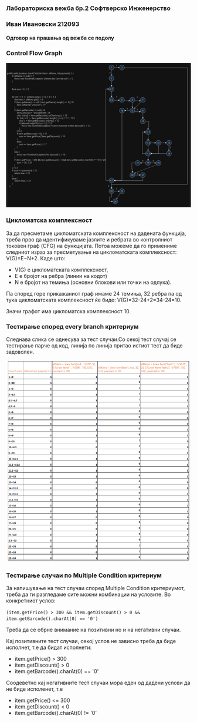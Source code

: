 <h3>Лабораториска вежба бр.2 Софтверско Инженерство</h3>
<h3> Иван Ивановски 212093</h3>
<h4>Одговор на прашања од вежба се подолу</h4>
<h3>Control Flow Graph</h3>
<img src="./SI_2024_lab2_resenie_CFG.PNG" alt="Slika na control flow graph na funckijata checkCart"/>
<h3>Цикломатска комплексност</h3>
<p>За да пресметаме цикломатската комплексност на дадената функција, треба прво да идентификуваме јазлите и ребрата во контролниот токовен граф (CFG) на функцијата.
Потоа можеме да го примениме следниот израз за пресметување на цикломатската комплексност:
V(G)=E−N+2. Каде што:</p>
<ul>
<li>V(G) е цикломатската комплексност,</li>
<li>E е бројот на ребра (линии на кодот)</li>
<li>N е бројот на темиња (основни блокови или точки на одлука).</li> 
</ul>
<p>Па според горе прикажаниот граф имаме 24 темиња, 32 ребра па од тука цикломатската комплексност ќе биде: V(G)=32-24+2=34-24=10.</p> 
<p>Значи графот има цикломатска комплексност 10.</p>
<h3>Тестирање според every branch критериум</h3>
<p>Следнава слика се однесува за тест случаи.Со секој тест случај се тестирање парче од код, линија по линија притао истиот тест да биде задоволен.</p>
<img src="SI_2024_lab2_every_branch_testiranje.PNG" alt="Mesto od slika so test slucai po every branch kriterium"/>
<h3>Тестирање случаи по Multiple Condition критериум</h3>
<p>За напишување на тест случаи според Multiple Condition критериумот, треба да ги разгледаме сите можни комбинации на условите. Во конкретниот услов:</p>
<code>(item.getPrice() > 300 && item.getDiscount() > 0 && item.getBarcode().charAt(0) == '0')</code>
<p>Треба да се обрне внимание на позитивни но и на негативни случаи.</p>
<p>Кај позитивните тест случаи, секој услов не зависно треба да биде исполнет, т.е да бидат исполнети:</p>
<ul>
    <li>item.getPrice() > 300</li>
    <li>item.getDiscount() > 0</li>
    <li>item.getBarcode().charAt(0) == '0'</li>
</ul>
<p>Соодеветно кај негативните тест случаи мора еден од дадени услови да не биде исполенет, т.е  </p>
<ul>
    <li>item.getPrice() <= 300</li>
    <li>item.getDiscount() < 0</li>
    <li>item.getBarcode().charAt(0) != '0'</li>
</ul>
<h3></h3>
<p></p>
